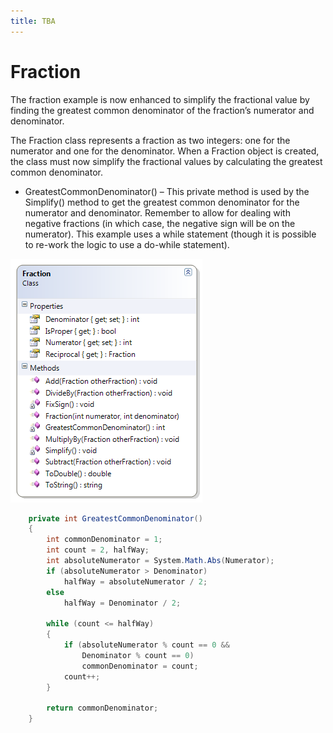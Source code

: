 ```yaml
---
title: TBA
---
```

# Fraction

The fraction example is now enhanced to simplify the fractional value by finding the greatest common denominator of the fraction’s numerator and denominator.

The Fraction class represents a fraction as two integers: one for the numerator and one for the denominator. When a Fraction object is created, the class must now simplify the fractional values by calculating the greatest common denominator.

* GreatestCommonDenominator() – This private method is used by the Simplify() method to get the greatest common denominator for the numerator and denominator. Remember to allow for dealing with negative fractions (in which case, the negative sign will be on the numerator). This example uses a while statement (though it is possible to re-work the logic to use a do-while statement).

![](J-Fraction.png)
 
```csharp
    private int GreatestCommonDenominator()
    {
        int commonDenominator = 1;
        int count = 2, halfWay;
        int absoluteNumerator = System.Math.Abs(Numerator);
        if (absoluteNumerator > Denominator)
            halfWay = absoluteNumerator / 2;
        else
            halfWay = Denominator / 2;

        while (count <= halfWay)
        {
            if (absoluteNumerator % count == 0 && 
                Denominator % count == 0)
                commonDenominator = count;
            count++;
        }

        return commonDenominator;
    }
```
